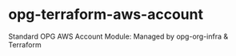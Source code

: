 # opg-terraform-aws-account
Standard OPG AWS Account Module: Managed by opg-org-infra &amp; Terraform
